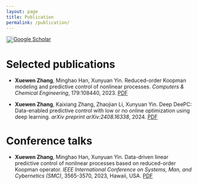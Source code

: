 ```yaml
---
layout: page
title: Publication
permalink: /publication/
---
```



<div style="display: flex;">
    <img src="https://github.com/QiYuan-Zhang/QiYuan-Zhang.github.io/assets/53491122/75da1264-63b5-44ac-83db-a12fe8836300" width="20">  <a href="https://scholar.google.com/citations?user=VDS2k4oAAAAJ&hl=en&oi=ao">Google Scholar</a>
</div> 



<h1> Selected publications </h1>

- **Xuewen Zhang**, Minghao Han, Xunyuan Yin. Reduced-order Koopman modeling and predictive control of nonlinear processes. *Computers & Chemical Engineering*, 179:108440, 2023. [PDF](https://doi.org/10.1016/j.compchemeng.2023.108440) 

- **Xuewen Zhang**, Kaixiang Zhang, Zhaojian Li, Xunyuan Yin. Deep DeePC: Data-enabled predictive control with low or no online optimization using deep learning. *arXiv preprint arXiv:2408.16338*, 2024. [PDF](https://arxiv.org/abs/2408.16338) 


<h1> Conference talks</h1>

- **Xuewen Zhang**, Minghao Han, Xunyuan Yin. Data-driven linear predictive control of nonlinear processes based on reduced-order Koopman operator. *IEEE International Conference on Systems, Man, and Cybernetics (SMC)*, 3565-3570, 2023, Hawaii, USA. [PDF](https://ieeexplore.ieee.org/abstract/document/10393904)


